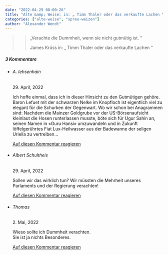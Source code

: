 ```yaml
---
date: "2022-04-29 08:00:26"
title: "Alte &amp; Weise: in: „ Timm Thaler oder das verkaufte Lachen “"
categories: ["alte-weise", "spreu-weizen"]
author: "Alexander Wendt"
---
```


>> „Verachte die Dummheit, wenn sie nicht gutmütig ist. “
>> 
>> James Krüss
>> in: „ Timm Thaler oder das verkaufte Lachen “

<!--more-->
<h5 class="comments-h">
3 Kommentare </h5>
<ul class="commentlist">
<li class="comment even thread-even depth-1 clearfix" id="li-comment-118155">
<h6 class="author">A. Iehsenhain</h6> <span class="date">29. April, 2022</span>



Ich hoffe einmal, dass ich in dieser Hinsicht zu den Gutmütigen gehöre. Baron Lefuet mit der schwarzen Nelke im Knopfloch ist eigentlich viel zu elegant für die Schurken der Gegenwart. Wo wir schon bei Anagrammen sind: Nachdem die Mainzer Goldgrube vor der US-Börsenaufsicht kleinlaut die Hosen runterlassen musste, böte sich für Ugur Sahin an, seinen Namen in «Guru Hansi» umzuwandeln und in Zukunft löffelgerührtes Fiat Lux-Heilwasser aus der Badewanne der seligen Uriella zu vertreiben&#8230;

<a rel="nofollow" class="comment-reply-link" href="#comment-118155" data-commentid="118155" data-postid="15432" data-belowelement="comment-118155" data-respondelement="respond" data-replyto="Antworte auf A. Iehsenhain" aria-label="Antworte auf A. Iehsenhain">Auf diesen Kommentar reagieren</a> 


</li>
<li class="comment odd alt thread-odd thread-alt depth-1 clearfix" id="li-comment-118156">
<h6 class="author">Albert Schultheis</h6> <span class="date">29. April, 2022</span>



Sollen wir das wirklich tun? Wir müssten die Mehrheit unseres Parlaments und der Regierung verachten!

<a rel="nofollow" class="comment-reply-link" href="#comment-118156" data-commentid="118156" data-postid="15432" data-belowelement="comment-118156" data-respondelement="respond" data-replyto="Antworte auf Albert Schultheis" aria-label="Antworte auf Albert Schultheis">Auf diesen Kommentar reagieren</a> 


</li>
<li class="comment even thread-even depth-1 clearfix" id="li-comment-118167">
<h6 class="author">Thomas</h6> <span class="date">2. Mai, 2022</span>



Wieso sollte ich Dummheit verachten.<br>
Sie ist ja nichts Besonderes.

<a rel="nofollow" class="comment-reply-link" href="#comment-118167" data-commentid="118167" data-postid="15432" data-belowelement="comment-118167" data-respondelement="respond" data-replyto="Antworte auf Thomas" aria-label="Antworte auf Thomas">Auf diesen Kommentar reagieren</a> 


</li>
</ul>
